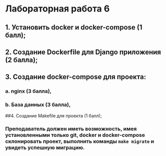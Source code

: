 # Лабораторная работа 6

## 1. Установить docker и docker-compose (1 балл);
## 2. Создание Dockerfile для Django приложения (2 балла);
## 3. Создание docker-compose для проекта:
### a. nginx (3 балла),
### b. База данных (3 балла),
##4. Создание Makefile для проекта (1 балл);

### Преподаватель должен иметь возможность, имея установленными только git, docker и docker-compose склонировать проект, выполнить команды `make migrate` и увидеть успешную миграцию.